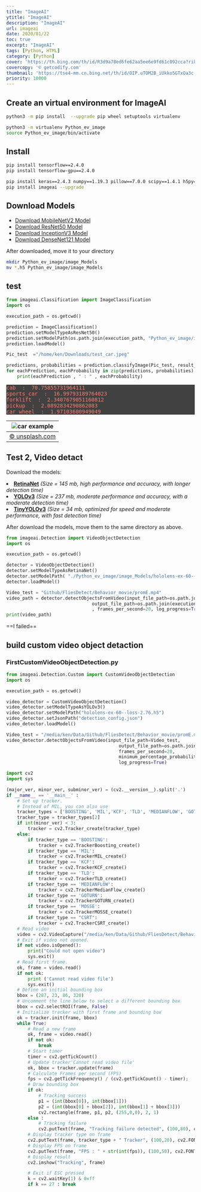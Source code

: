 ```yaml
---
title: "ImageAI"
ytitle: "ImageAI"
description: "ImageAI"
url: imageai
date: 2020/01/22
toc: true
excerpt: "ImageAI"
tags: [Python, HTML]
category: [Python]
cover: 'https://th.bing.com/th/id/R3d9a78ed6fe62aa5ee6e9fd61c092cca?rik=I7LX8qXniM2YLQ&riu=http%3a%2f%2fgetcodify.com%2fwp-content%2fuploads%2f2016%2f10%2fPython_logo.jpg&w=680'
covercopy: '© getcodify.com'
thumbnail: 'https://tse4-mm.cn.bing.net/th/id/OIP.uTOM2B_iUkko5GTxOa3c-wAAAA'
priority: 10000
---
```

## Create an virtual environment for ImageAI

```bash
python3 -m pip install  --upgrade pip wheel setuptools virtualenv

python3 -m virtualenv Python_ev_image
source Python_ev_image/bin/activate
```

## Install

```bash
pip install tensorflow==2.4.0
pip install tensorflow-gpu==2.4.0

pip install keras==2.4.3 numpy==1.19.3 pillow==7.0.0 scipy==1.4.1 h5py==2.10.0 matplotlib==3.3.2 opencv-python keras-resnet==0.2.0
pip install imageai --upgrade
```

## Download Models

- <a class="reference external" href="https://github.com/OlafenwaMoses/ImageAI/releases/download/essentials-v5/mobilenet_v2.h5/">Download MobileNetV2 Model</a>
- <a class="reference external" href="https://github.com/OlafenwaMoses/ImageAI/releases/download/essentials-v5/resnet50_imagenet_tf.2.0.h5/">Download ResNet50 Model</a>
- <a class="reference external" href="https://github.com/OlafenwaMoses/ImageAI/releases/download/1.0/inception_v3_weights_tf_dim_ordering_tf_kernels.h5/">Download InceptionV3 Model</a>
- <a class="reference external" href="https://github.com/OlafenwaMoses/ImageAI/releases/download/1.0/DenseNet-BC-121-32.h5/">Download DenseNet121 Model</a>


After downloaded, move it to your directory

```bash
mkdir Python_ev_image/image_Models
mv *.h5 Python_ev_image/image_Models
```


## test

```python
from imageai.Classification import ImageClassification
import os

execution_path = os.getcwd()

prediction = ImageClassification()
prediction.setModelTypeAsResNet50()
prediction.setModelPath(os.path.join(execution_path, "Python_ev_image/image_Models/resnet50_imagenet_tf.2.0.h5"))
prediction.loadModel()

Pic_test  ="/home/ken/Downloads/test_car.jpeg"

predictions, probabilities = prediction.classifyImage(Pic_test, result_count=5 )
for eachPrediction, eachProbability in zip(predictions, probabilities):
    print(eachPrediction , " : " , eachProbability)
```

<pre style="background-color:rgb(65,65,65);color:salmon">
cab  :  70.75855731964111
sports_car  :  16.99793189764023
forklift  :  2.3407679051160812
pickup  :  2.0892834290862083
car_wheel  :  1.97103600949049
</pre>

|![car example](https://images.unsplash.com/photo-1552519507-da3b142c6e3d?ixid=MnwxMjA3fDB8MHxzZWFyY2h8MXx8MjAyMCUyMGNhcnN8ZW58MHx8MHx8&ixlib=rb-1.2.1&w=1000&q=80)|
|:-:|
|[© unsplash.com](https://unsplash.com/s/photos/2020-cars)|


## Test 2, Video detact

Download the models:
<li><strong><a href="https://github.com/OlafenwaMoses/ImageAI/releases/download/1.0/resnet50_coco_best_v2.0.1.h5">RetinaNet</a></strong> <em>(Size = 145 mb, high performance and accuracy, with longer detection time)</em></li>
<li><strong><a href="https://github.com/OlafenwaMoses/ImageAI/releases/download/1.0/yolo.h5">YOLOv3</a></strong> <em>(Size = 237 mb, moderate performance and accuracy, with a moderate detection time)</em></li>
<li><strong><a href="https://github.com/OlafenwaMoses/ImageAI/releases/download/1.0/yolo-tiny.h5">TinyYOLOv3</a></strong> <em>(Size = 34 mb, optimized for speed and moderate performance, with fast detection time)</em></li>

After download the models, move them to the same directory as above.

```python
from imageai.Detection import VideoObjectDetection
import os

execution_path = os.getcwd()

detector = VideoObjectDetection()
detector.setModelTypeAsRetinaNet()
detector.setModelPath( "./Python_ev_image/image_Models/hololens-ex-60--loss-2.76.h5")
detector.loadModel()

Video_test = "Github/FliesDetect/Behavior_movie/promE.mp4"
video_path = detector.detectObjectsFromVideo(input_file_path=os.path.join(execution_path, Video_test),
                                output_file_path=os.path.join(execution_path, "traffic_detected")
                                , frames_per_second=20, log_progress=True)
print(video_path)
```

==I failed==

## build custom video object detaction

### FirstCustomVideoObjectDetection.py

```python
from imageai.Detection.Custom import CustomVideoObjectDetection
import os

execution_path = os.getcwd()

video_detector = CustomVideoObjectDetection()
video_detector.setModelTypeAsYOLOv3()
video_detector.setModelPath("hololens-ex-60--loss-2.76.h5")
video_detector.setJsonPath("detection_config.json")
video_detector.loadModel()

Video_test = "/media/ken/Data/Github/FliesDetect/Behavior_movie/promE.mp4"
video_detector.detectObjectsFromVideo(input_file_path=Video_test,
                                          output_file_path=os.path.join(execution_path, "holo1-detected3"),
                                          frames_per_second=20,
                                          minimum_percentage_probability=40,
                                          log_progress=True)
```


```python
import cv2
import sys

(major_ver, minor_ver, subminor_ver) = (cv2.__version__).split('.')
if __name__ == '__main__' :
    # Set up tracker.
    # Instead of MIL, you can also use
    tracker_types = ['BOOSTING', 'MIL','KCF', 'TLD', 'MEDIANFLOW', 'GOTURN', 'MOSSE', 'CSRT']
    tracker_type = tracker_types[2]
    if int(minor_ver) < 3:
        tracker = cv2.Tracker_create(tracker_type)
    else:
        if tracker_type == 'BOOSTING':
            tracker = cv2.TrackerBoosting_create()
        if tracker_type == 'MIL':
            tracker = cv2.TrackerMIL_create()
        if tracker_type == 'KCF':
            tracker = cv2.TrackerKCF_create()
        if tracker_type == 'TLD':
            tracker = cv2.TrackerTLD_create()
        if tracker_type == 'MEDIANFLOW':
            tracker = cv2.TrackerMedianFlow_create()
        if tracker_type == 'GOTURN':
            tracker = cv2.TrackerGOTURN_create()
        if tracker_type == 'MOSSE':
            tracker = cv2.TrackerMOSSE_create()
        if tracker_type == "CSRT":
            tracker = cv2.TrackerCSRT_create()
    # Read video
    video = cv2.VideoCapture("/media/ken/Data/Github/FliesDetect/Behavior_movie/promE.mp4")
    # Exit if video not opened.
    if not video.isOpened():
        print("Could not open video")
        sys.exit()
    # Read first frame.
    ok, frame = video.read()
    if not ok:
        print ('Cannot read video file')
        sys.exit()
    # Define an initial bounding box
    bbox = (287, 23, 86, 320)
    # Uncomment the line below to select a different bounding box
    bbox = cv2.selectROI(frame, False)
    # Initialize tracker with first frame and bounding box
    ok = tracker.init(frame, bbox)
    while True:
        # Read a new frame
        ok, frame = video.read()
        if not ok:
            break
        # Start timer
        timer = cv2.getTickCount()
        # Update tracker'Cannot read video file'
        ok, bbox = tracker.update(frame)
        # Calculate Frames per second (FPS)
        fps = cv2.getTickFrequency() / (cv2.getTickCount() - timer);
        # Draw bounding box
        if ok:
            # Tracking success
            p1 = (int(bbox[0]), int(bbox[1]))
            p2 = (int(bbox[0] + bbox[2]), int(bbox[1] + bbox[3]))
            cv2.rectangle(frame, p1, p2, (255,0,0), 2, 1)
        else :
            # Tracking failure
            cv2.putText(frame, "Tracking failure detected", (100,80), cv2.FONT_HERSHEY_SIMPLEX, 0.75,(0,0,255),2)
        # Display tracker type on frame
        cv2.putText(frame, tracker_type + " Tracker", (100,20), cv2.FONT_HERSHEY_SIMPLEX, 0.75, (50,170,50),2);
        # Display FPS on frame
        cv2.putText(frame, "FPS : " + str(int(fps)), (100,50), cv2.FONT_HERSHEY_SIMPLEX, 0.75, (50,170,50), 2);
        # Display result
        cv2.imshow("Tracking", frame)

        # Exit if ESC pressed
        k = cv2.waitKey(1) & 0xff
        if k == 27 : break
```
